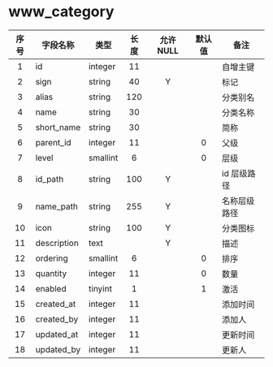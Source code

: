 www_category
============
| 序号 | 字段名称 | 类型 | 长度 | 允许 NULL | 默认值 | 备注 | 
| :---: | --- | --- | :---: | :---: | :---: | --- | 
|  1 | id          | integer  | 11  |   |   | 自增主键 | 
|  2 | sign        | string   | 40  | Y |   | 标记  | 
|  3 | alias       | string   | 120 |   |   | 分类别名 | 
|  4 | name        | string   | 30  |   |   | 分类名称 | 
|  5 | short_name  | string   | 30  |   |   | 简称  | 
|  6 | parent_id   | integer  | 11  |   | 0 | 父级  | 
|  7 | level       | smallint | 6   |   | 0 | 层级  | 
|  8 | id_path     | string   | 100 | Y |   | id 层级路径 | 
|  9 | name_path   | string   | 255 | Y |   | 名称层级路径 | 
| 10 | icon        | string   | 100 | Y |   | 分类图标 | 
| 11 | description | text     |     | Y |   | 描述  | 
| 12 | ordering    | smallint | 6   |   | 0 | 排序  | 
| 13 | quantity    | integer  | 11  |   | 0 | 数量  | 
| 14 | enabled     | tinyint  | 1   |   | 1 | 激活  | 
| 15 | created_at  | integer  | 11  |   |   | 添加时间 | 
| 16 | created_by  | integer  | 11  |   |   | 添加人 | 
| 17 | updated_at  | integer  | 11  |   |   | 更新时间 | 
| 18 | updated_by  | integer  | 11  |   |   | 更新人 | 
